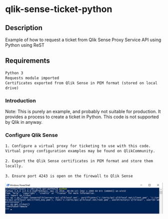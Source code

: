 # qlik-sense-ticket-python
## Description

Example of how to request a ticket from Qlik Sense Proxy Service API using Python using ReST

## Requirements

    Python 3
    Requests module imported
    Certificates exported from Qlik Sense in PEM format (stored on local drive)

### Introduction

Note: This is purely an example, and probably not suitable for production.  It provides a process to create a ticket in Python.  This code is not supported by Qlik in anyway.

### Configure Qlik Sense

    1. Configure a virtual proxy for ticketing to use with this code. Virtual proxy configuration examples may be found on QlikCommunity.
    
    2. Export the Qlik Sense certificates in PEM format and store them locally.
    
    3. Ensure port 4243 is open on the firewall to Qlik Sense

![ScreenShot](https://github.com/clintcarr/qlik-sense-ticket-python/blob/master/get_ticket.png)
